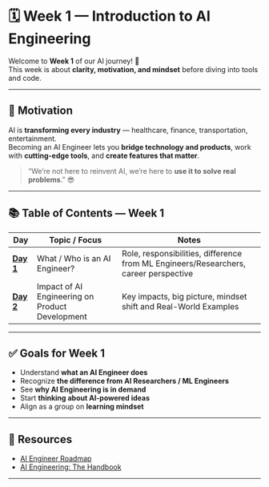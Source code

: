 # 🗓️ Week 1 — Introduction to AI Engineering

Welcome to **Week 1** of our AI journey! 🚀  
This week is about **clarity, motivation, and mindset** before diving into tools and code.

---

## 🌟 Motivation

AI is **transforming every industry** — healthcare, finance, transportation, entertainment.  
Becoming an AI Engineer lets you **bridge technology and products**, work with **cutting-edge tools**, and **create features that matter**.

> “We’re not here to reinvent AI, we’re here to **use it to solve real problems**.” 😎

---

## 📚 Table of Contents — Week 1

| Day       | Topic / Focus | Notes |
|-----------|---------------|-------|
| **[Day 1](day-01/README.md)** | What / Who is an AI Engineer? | Role, responsibilities, difference from ML Engineers/Researchers, career perspective |
| **[Day 2](day-02/README.md)** | Impact of AI Engineering on Product Development | Key impacts, big picture, mindset shift and Real-World Examples |
---

## ✅ Goals for Week 1

- Understand **what an AI Engineer does**
- Recognize **the difference from AI Researchers / ML Engineers**
- See **why AI Engineering is in demand**
- Start **thinking about AI-powered ideas**
- Align as a group on **learning mindset**

---

## 🔗 Resources

- [AI Engineer Roadmap](https://roadmap.sh/ai-engineer)
- [AI Engineering: The Handbook](https://www.freecodecamp.org/news/the-ai-engineering-handbook-how-to-start-a-career-and-excel-as-an-ai-engineer/)
---
